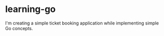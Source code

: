 # learning-go
I'm creating a simple ticket booking application while implementing simple Go concepts.
